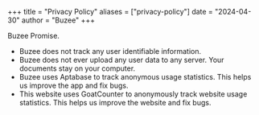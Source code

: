 +++
title = "Privacy Policy"
aliases = ["privacy-policy"]
date = "2024-04-30"
author = "Buzee"
+++

Buzee Promise.

- Buzee does not track any user identifiable information.
- Buzee does not ever upload any user data to any server. Your documents stay on your computer.
- Buzee uses Aptabase to track anonymous usage statistics. This helps us improve the app and fix bugs.
- This website uses GoatCounter to anonymously track website usage statistics. This helps us improve the website and fix bugs.